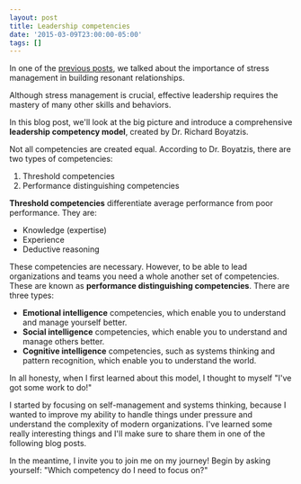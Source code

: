 ```yaml
---
layout: post
title: Leadership competencies
date: '2015-03-09T23:00:00-05:00'
tags: []
---
```

In one of the [previous posts](/2015/02/22/resonant-vs-dissonant-leaders.html), we talked about the importance of stress management in building resonant relationships.

Although stress management is crucial, effective leadership requires the mastery of many other skills and behaviors.

In this blog post, we'll look at the big picture and introduce a comprehensive **leadership competency model**, created by Dr. Richard Boyatzis.

Not all competencies are created equal. According to Dr. Boyatzis, there are two types of competencies:

1. Threshold competencies
2. Performance distinguishing competencies

**Threshold competencies** differentiate average performance from poor performance. They are:

- Knowledge (expertise)
- Experience
- Deductive reasoning

These competencies are necessary. However, to be able to lead organizations and teams you need a whole another set of competencies. These are known as **performance distinguishing competencies**. There are three types:

- **Emotional intelligence** competencies, which enable you to understand and manage yourself better.
- **Social intelligence** competencies, which enable you to understand and manage others better.
- **Cognitive intelligence** competencies, such as systems thinking and pattern recognition, which enable you to understand the world.

In all honesty, when I first learned about this model, I thought to myself "I've got some work to do!"

I started by focusing on self-management and systems thinking, because I wanted to improve my ability to handle things under pressure and understand the complexity of modern organizations. I've learned some really interesting things and I'll make sure to share them in one of the following blog posts.

In the meantime, I invite you to join me on my journey! Begin by asking yourself: "Which competency do I need to focus on?"
